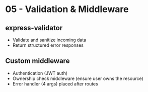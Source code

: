 # 05 - Validation & Middleware

## express-validator
- Validate and sanitize incoming data
- Return structured error responses

## Custom middleware
- Authentication (JWT auth)
- Ownership check middleware (ensure user owns the resource)
- Error handler (4 args) placed after routes
